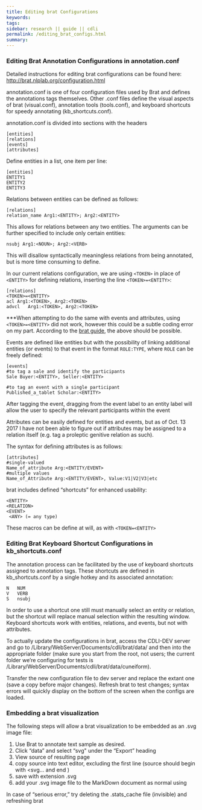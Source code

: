 ```yaml
---
title: Editing brat Configurations
keywords:
tags:
sidebar: research || guide || cdli
permalink: /editing_brat_configs.html
summary:
---
```


### Editing Brat Annotation Configurations in annotation.conf ###
Detailed instructions for editing brat configurations can be found here: http://brat.nlplab.org/configuration.html

annotation.conf is one of four configuration files used by Brat and defines the annotations tags themselves. Other .conf files define the visual aspects of brat (visual.conf), annotation tools (tools.conf), and keyboard shortcuts for speedy annotating (kb_shortcuts.conf).

annotation.conf is divided into sections with the headers

```
[entities]
[relations]
[events]
[attributes]
```

Define entities in a list, one item per line:

```
[entities]
ENTITY1
ENTITY2
ENTITY3
```

Relations between entities can be defined as follows:

```
[relations]
relation_name Arg1:<ENTITY>; Arg2:<ENTITY>
```

This allows for relations between any two entities. The arguments can be further specified to include only certain entities:

```
nsubj Arg1:<NOUN>; Arg2:<VERB>
```

This will disallow syntactically meaningless relations from being annotated, but is more time consuming to define.

In our current relations configuration, we are using `<TOKEN>` in place of `<ENTITY>` for defining relations, inserting the line `<TOKEN>=<ENTITY>`:

```
[relations]
<TOKEN>=<ENTITY>
acl	Arg1:<TOKEN>, Arg2:<TOKEN>
advcl 	Arg1:<TOKEN>, Arg2:<TOKEN>
```

***When attempting to do the same with events and attributes, using `<TOKEN>=<ENTITY>` did not work, however this could be a subtle coding error on my part. According to the [brat guide](http://brat.nlplab.org/configuration.html#additional-details), the above should be possible.

Events are defined like entities but with the possibility of linking additional entities (or events) to that event in the format `ROLE:TYPE`, where `ROLE` can be freely defined:

```
[events]
#to tag a sale and identify the participants
Sale Buyer:<ENTITY>, Seller:<ENTITY>

#to tag an event with a single participant
Published_a_tablet Scholar:<ENTITY>
```

After tagging the event, dragging from the event label to an entity label will allow the user to specify the relevant participants within the event

Attributes can be easily defined for entities and events, but as of Oct. 13 2017 I have not been able to figure out if attributes may be assigned to a relation itself (e.g. tag a proleptic genitive relation as such).

The syntax for defining attributes is as follows:

```
[attributes]
#single-valued
Name_of_attribute Arg:<ENTITY/EVENT>
#multiple values
Name_of_Attribute Arg:<ENTITY/EVENT>, Value:V1|V2|V3|etc
```

brat includes defined “shortcuts” for enhanced usability:
```
<ENTITY>
<RELATION>
<EVENT>
 <ANY> (= any type)
 ```

These macros can be define at will, as with `<TOKEN=<ENTITY>`

### Editing Brat Keyboard Shortcut Configurations in kb_shortcuts.conf ###
The annotation process can be facilitated by the use of keyboard shortcuts assigned to annotation tags. These shortcuts are defined in kb_shortcuts.conf by a single hotkey and its associated annotation:

```
N	NUM
V	VERB
S	nsubj
```

In order to use a shortcut one still must manually select an entity or relation, but the shortcut will replace manual selection within the resulting window. Keyboard shortcuts work with entities, relations, and events, but not with attributes.


To actually update the configurations in brat, access the CDLI-DEV server and go to /Library/WebServer/Documents/cdli/brat/data/ and then into the appropriate folder (make sure you start from the root, not users; the current folder we’re configuring for tests is /Library/WebServer/Documents/cdli/brat/data/cuneiform).

Transfer the new configuration file to dev server and replace the extant one (save a copy before major changes). Refresh brat to test changes; syntax errors will quickly display on the bottom of the screen when the configs are loaded.

### Embedding a brat visualization ###

The following steps will allow a brat visualization to be embedded as an .svg image file:

1. Use Brat to annotate text sample as desired.
2. Click “data” and select “svg" under the “Export” heading
3. View source of resulting page
4. copy source into text editor, excluding the first line (source should begin with <svg… and end </svg>)
5. save with extension .svg
6. add your .svg image file to the MarkDown document as normal using

In case of “serious error,” try deleting the .stats_cache file (invisible) and refreshing brat
